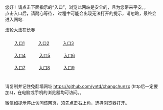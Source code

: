 您好！请点击下面指示的“入口”，浏览此网站是安全的，且为您带来平安。。 <br/>
点击入口后，请耐心等待， 过程中可能会出现无法打开的提示，请忽略，最终会进入网站. </br>

法轮大法在长春<br/>
<div style="padding:10px"><a style="margin:20px" target="_blank" href="https://d1nhzk0v9yjuxb.cloudfront.net/2Qpsp?ticfax" id="ccLink1" rel="nofollow">入口1</a> <a target="_blank" style="margin:20px" href="https://d1wwt69iuei1pl.cloudfront.net/2Qpsp?ykoznc" id="ccLink2" rel="nofollow">入口2</a> <a style="margin:20px" target="_blank" href="https://d2iajm6ggy386t.cloudfront.net/2Qpsp?ihcobj" id="ccLink3" rel="nofollow">入口3</a></div>

<div style="padding:10px" ><a style="margin:20px" target="_blank" href="https://d1nhzk0v9yjuxb.cloudfront.net/2Qpsp?ticfax" id="ccLink4" rel="nofollow">入口4</a> <a style="margin:20px" href="https://d1wwt69iuei1pl.cloudfront.net/2Qpsp?ykoznc" target="_blank" id="ccLink5" rel="nofollow">入口5</a> <a style="margin:20px" href="https://d2iajm6ggy386t.cloudfront.net/2Qpsp?ihcobj" target="_blank" id="ccLink6" rel="nofollow">入口6</a></div>

<div style="padding:10px"><a style="margin:20px" target="_blank" href="https://d1nhzk0v9yjuxb.cloudfront.net/2Qpsp?ticfax" id="ccLink7" rel="nofollow">入口7</a> <a style="margin:20px" href="https://d1wwt69iuei1pl.cloudfront.net/2Qpsp?ykoznc" target="_blank" id="ccLink8" rel="nofollow">入口8</a> <a style="margin:20px" target="_blank" href="https://d2iajm6ggy386t.cloudfront.net/2Qpsp?ihcobj" id="ccLink9" rel="nofollow">入口9</a></div>

<br/>



请复制并记住免翻墙网址 https://github.com/yntd/changchunzx (http后一定要加s)，在电脑或手机的浏览器均可访问。。<br/>

微信如提示停止访问该网页，须先点击右上角，选择浏览器打开。
